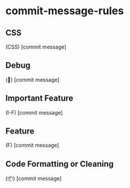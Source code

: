 # commit-message-rules

## CSS
(CSS) [commit message]

## Debug
(🐜) [commit message]

## Important Feature
(I-F) [commit message]

## Feature
(F) [commit message]

## Code Formatting or Cleaning
(📦) [commit message]
